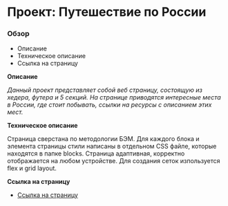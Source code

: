 # Проект: Путешествие по России

### Обзор

- Описание
- Техническое описание
- Ссылка на страницу

**Описание**

_Данный проект представляет собой веб страницу, состоящую из хедера, футера и 5 секций. На странице приводятся интересные места в России, где стоит побывать, ссылки на ресурсы с описанием этих мест._

**Техническое описание**

Страница сверстана по методологии БЭМ. Для каждого блока и элемента страницы стили написаны в отдельном CSS файле, которые находятся в папке blocks. Страница адаптивная, корректно отображается на любом устройстве. Для создания сеток изпользуется flex и grid layout.

**Ссылка на страницу**

- [Ссылка на страницу](https://aleksey-dev-crt.github.io/russian-travel/index.html)
